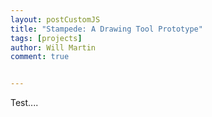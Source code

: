 ```yaml
---
layout: postCustomJS
title: "Stampede: A Drawing Tool Prototype"
tags: [projects]
author: Will Martin
comment: true


---
```


Test....